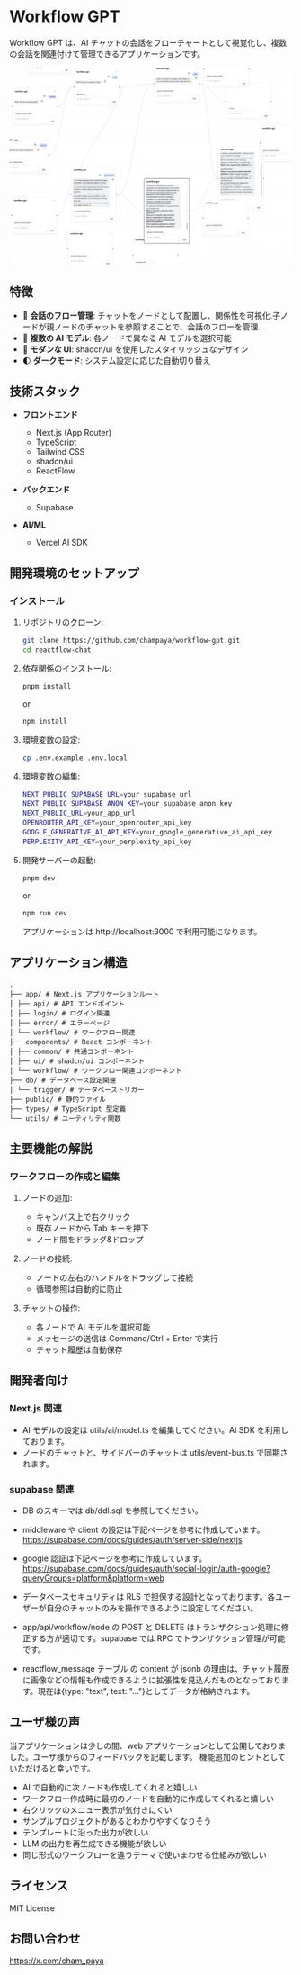 # Workflow GPT

Workflow GPT は、AI チャットの会話をフローチャートとして視覚化し、複数の会話を関連付けて管理できるアプリケーションです。

![Workflow GPT Screenshot](public/haikei.png)

## 特徴

- 🎯 **会話のフロー管理**: チャットをノードとして配置し、関係性を可視化.子ノードが親ノードのチャットを参照することで、会話のフローを管理.
- 🤖 **複数の AI モデル**: 各ノードで異なる AI モデルを選択可能
- 🎨 **モダンな UI**: shadcn/ui を使用したスタイリッシュなデザイン
- 🌓 **ダークモード**: システム設定に応じた自動切り替え

## 技術スタック

- **フロントエンド**

  - Next.js (App Router)
  - TypeScript
  - Tailwind CSS
  - shadcn/ui
  - ReactFlow

- **バックエンド**

  - Supabase

- **AI/ML**
  - Vercel AI SDK

## 開発環境のセットアップ

### インストール

1. リポジトリのクローン:

   ```bash
   git clone https://github.com/champaya/workflow-gpt.git
   cd reactflow-chat
   ```

2. 依存関係のインストール:

   ```bash
   pnpm install
   ```

   or

   ```bash
   npm install
   ```

3. 環境変数の設定:

   ```bash
   cp .env.example .env.local
   ```

4. 環境変数の編集:

   ```bash
   NEXT_PUBLIC_SUPABASE_URL=your_supabase_url
   NEXT_PUBLIC_SUPABASE_ANON_KEY=your_supabase_anon_key
   NEXT_PUBLIC_URL=your_app_url
   OPENROUTER_API_KEY=your_openrouter_api_key
   GOOGLE_GENERATIVE_AI_API_KEY=your_google_generative_ai_api_key
   PERPLEXITY_API_KEY=your_perplexity_api_key
   ```

5. 開発サーバーの起動:

   ```bash
   pnpm dev
   ```
   
   or

   ```bash
   npm run dev
   ```

   アプリケーションは http://localhost:3000 で利用可能になります。

## アプリケーション構造

```
.
├── app/ # Next.js アプリケーションルート
│ ├── api/ # API エンドポイント
│ ├── login/ # ログイン関連
│ ├── error/ # エラーページ
│ └── workflow/ # ワークフロー関連
├── components/ # React コンポーネント
│ ├── common/ # 共通コンポーネント
│ ├── ui/ # shadcn/ui コンポーネント
│ └── workflow/ # ワークフロー関連コンポーネント
├── db/ # データベース設定関連
│ └── trigger/ # データベーストリガー
├── public/ # 静的ファイル
├── types/ # TypeScript 型定義
└── utils/ # ユーティリティ関数
```

## 主要機能の解説

### ワークフローの作成と編集

1. ノードの追加:

   - キャンバス上で右クリック
   - 既存ノードから Tab キーを押下
   - ノード間をドラッグ&ドロップ

2. ノードの接続:

   - ノードの左右のハンドルをドラッグして接続
   - 循環参照は自動的に防止

3. チャットの操作:
   - 各ノードで AI モデルを選択可能
   - メッセージの送信は Command/Ctrl + Enter で実行
   - チャット履歴は自動保存

## 開発者向け

### Next.js 関連

- AI モデルの設定は utils/ai/model.ts を編集してください。AI SDK を利用しております。
- ノードのチャットと、サイドバーのチャットは utils/event-bus.ts で同期されます。

### supabase 関連

- DB のスキーマは db/ddl.sql を参照してください。

- middleware や client の設定は下記ページを参考に作成しています。  
  https://supabase.com/docs/guides/auth/server-side/nextjs

- google 認証は下記ページを参考に作成しています。  
  https://supabase.com/docs/guides/auth/social-login/auth-google?queryGroups=platform&platform=web

- データベースセキュリティは RLS で担保する設計となっております。各ユーザーが自分のチャットのみを操作できるように設定してください。

- app/api/workflow/node の POST と DELETE はトランザクション処理に修正する方が適切です。supabase では RPC でトランザクション管理が可能です。

- reactflow_message テーブル の content が jsonb の理由は、チャット履歴に画像などの情報も作成できるように拡張性を見込んだものとなっております。現在は{type: "text", text: "..."}としてデータが格納されます。

## ユーザ様の声

当アプリケーションは少しの間、web アプリケーションとして公開しておりました。ユーザ様からのフィードバックを記載します。
機能追加のヒントとしていただけると幸いです。

- AI で自動的に次ノードも作成してくれると嬉しい
- ワークフロー作成時に最初のノードを自動的に作成してくれると嬉しい
- 右クリックのメニュー表示が気付きにくい
- サンプルプロジェクトがあるとわかりやすくなりそう
- テンプレートに沿った出力が欲しい
- LLM の出力を再生成できる機能が欲しい
- 同じ形式のワークフローを違うテーマで使いまわせる仕組みが欲しい

## ライセンス

MIT License

## お問い合わせ

https://x.com/cham_paya
